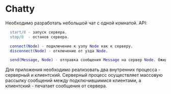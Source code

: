 # Chatty

Необходимо разработать небольшой чат с одной комнатой.
API:
``` erlang
  start/0 - запуск сервера.
  stop/0  - останов сервера.

  connect(Node) - подключение к узлу Node как к серверу.
  disconnect(Node) - отключение от узда Node.

  send(Message, Node) - отправка сообщения Message на сервер Node. Ожидаение ответа от сервера не более трех секунд.
```

Для приложения необходимо реализовать два внутренних процесса - серверный и клиентский. Серверный процесс осуществляет массовую рассылку сообщений между подключившимися клиентами, а клиентский - печатает сообщения от сервера.
